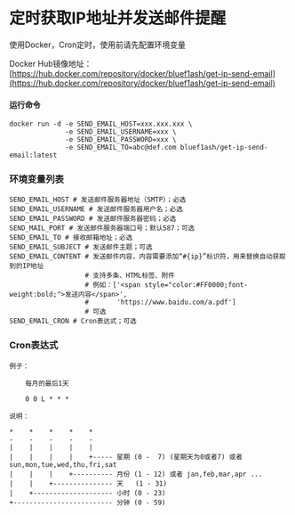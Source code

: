 # 定时获取IP地址并发送邮件提醒

使用Docker，Cron定时，使用前请先配置环境变量

Docker Hub镜像地址：[https://hub.docker.com/repository/docker/bluef1ash/get-ip-send-email](https://hub.docker.com/repository/docker/bluef1ash/get-ip-send-email)

#### 运行命令

```shell
docker run -d -e SEND_EMAIL_HOST=xxx.xxx.xxx \
              -e SEND_EMAIL_USERNAME=xxx \
              -e SEND_EMAIL_PASSWORD=xxx \
              -e SEND_EMAIL_TO=abc@def.com bluef1ash/get-ip-send-email:latest
```

### 环境变量列表

```shell
SEND_EMAIL_HOST # 发送邮件服务器地址（SMTP）；必选
SEND_EMAIL_USERNAME # 发送邮件服务器用户名；必选
SEND_EMAIL_PASSWORD # 发送邮件服务器密码；必选
SEND_MAIL_PORT # 发送邮件服务器端口号；默认587；可选
SEND_EMAIL_TO # 接收邮箱地址；必选
SEND_EMAIL_SUBJECT # 发送邮件主题；可选
SEND_EMAIL_CONTENT # 发送邮件内容，内容需要添加“#{ip}”标识符，用来替换自动获取到的IP地址
                   # 支持多条、HTML标签、附件
                   # 例如：['<span style="color:#FF0000;font-weight:bold;">发送内容</span>',
                   #       'https://www.baidu.com/a.pdf']
                   # 可选
SEND_EMAIL_CRON # Cron表达式；可选
```

### Cron表达式

```
例子：

    每月的最后1天

    0 0 L * * *

说明：

*    *    *    *    *
-    -    -    -    -
|    |    |    |    |
|    |    |    |    +----- 星期 (0 -  7) (星期天为0或者7) 或者 sun,mon,tue,wed,thu,fri,sat
|    |    |    +---------- 月份 (1 - 12) 或者 jan,feb,mar,apr ...
|    |    +--------------- 天   (1 - 31)
|    +-------------------- 小时 (0 - 23)
+------------------------- 分钟 (0 - 59)
```
